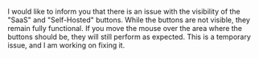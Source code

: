 I would like to inform you that there is an issue with the visibility of the "SaaS" and "Self-Hosted" buttons. While the buttons are not visible, they remain fully functional. If you move the mouse over the area where the buttons should be, they will still perform as expected. This is a temporary issue, and I am working on fixing it.
